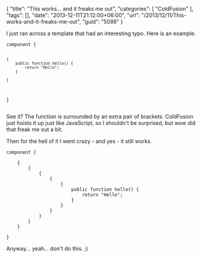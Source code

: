 {
	"title": "This works... and it freaks me out",
	"categories": [
		"ColdFusion"
	],
	"tags": [],
	"date": "2013-12-11T21:12:00+06:00",
	"url": "/2013/12/11/This-works-and-it-freaks-me-out",
	"guid": "5098"
}

<p>
I just ran across a template that had an interesting typo. Here is an example.
</p>
<!--more-->
<pre><code class="language-javascript">component {

	{
		public function hello() {
			return "Hello";
		}

	}
	
}</code></pre>

<p>
See it? The function is surrounded by an extra pair of brackets. ColdFusion just hoists it up just like JavaScript, so I shouldn't be surprised, but wow did that freak me out a bit.
</p>

<p>
Then for the hell of it I went crazy - and yes - it still works.
</p>

<pre><code class="language-javascript">component {

	{
		{
			{
				{
					{
						public function hello() {
							return "Hello";
						}
					}
				}
			}
		}
	}

}</code></pre>

<p>
Anyway... yeah... don't do this. ;)
</p>